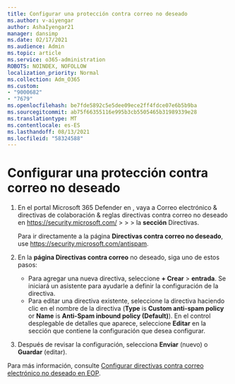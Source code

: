 ```yaml
---
title: Configurar una protección contra correo no deseado
ms.author: v-aiyengar
author: AshaIyengar21
manager: dansimp
ms.date: 02/17/2021
ms.audience: Admin
ms.topic: article
ms.service: o365-administration
ROBOTS: NOINDEX, NOFOLLOW
localization_priority: Normal
ms.collection: Adm_O365
ms.custom:
- "9000682"
- "7679"
ms.openlocfilehash: be7fde5892c5e5dee09ece2ff4fdce07e6b5b9ba
ms.sourcegitcommit: ab75f66355116e995b3cb5505465b31989339e28
ms.translationtype: MT
ms.contentlocale: es-ES
ms.lasthandoff: 08/13/2021
ms.locfileid: "58324588"
---
```

# <a name="set-up-an-anti-spam-protection"></a>Configurar una protección contra correo no deseado

1. En el portal Microsoft 365 Defender en , vaya a Correo electrónico & directivas de colaboración & reglas directivas contra correo no deseado en <https://security.microsoft.com/>  \>  \>  \>  la **sección** Directivas.

   Para ir directamente a la página **Directivas contra correo no deseado**, use <https://security.microsoft.com/antispam>.

2. En la **página Directivas contra correo** no deseado, siga uno de estos pasos:
   - Para agregar una nueva directiva, seleccione **+ Crear** \> **entrada**. Se iniciará un asistente para ayudarle a definir la configuración de la directiva.
   - Para editar una directiva existente, seleccione la directiva haciendo clic en el nombre de la directiva (**Type** is **Custom anti-spam policy** or **Name** is **Anti-Spam inbound policy (Default)**). En el control desplegable de detalles que aparece, seleccione **Editar** en la sección que contiene la configuración que desea configurar.

3. Después de revisar la configuración, selecciona **Enviar** (nuevo) o **Guardar** (editar).

Para más información, consulte [Configurar directivas contra correo electrónico no deseado en EOP](https://docs.microsoft.com/microsoft-365/security/office-365-security/configure-your-spam-filter-policies).
